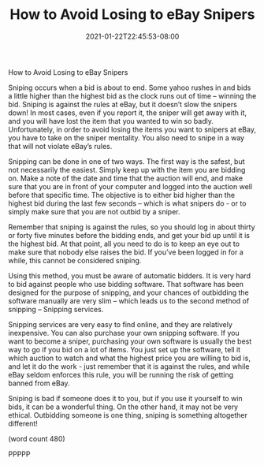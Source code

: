 ﻿---
title: "How to Avoid Losing to eBay Snipers"
date: 2021-01-22T22:45:53-08:00
description: "eBay Tips for Web Success"
featured_image: "/images/eBay.jpg"
tags: ["eBay"]
---

How to Avoid Losing to eBay Snipers

Sniping occurs when a bid is about to end. Some 
yahoo rushes in and bids a little higher than the 
highest bid as the clock runs out of time – winning 
the bid. Sniping is against the rules at eBay, but it 
doesn’t slow the snipers down! In most cases, even 
if you report it, the sniper will get away with it, and 
you will have lost the item that you wanted to win 
so badly. Unfortunately, in order to avoid losing the 
items you want to snipers at eBay, you have to 
take on the sniper mentality. You also need to 
snipe in a way that will not violate eBay’s rules. 

Snipping can be done in one of two ways. The first 
way is the safest, but not necessarily the easiest. 
Simply keep up with the item you are bidding on. 
Make a note of the date and time that the auction 
will end, and make sure that you are in front of your 
computer and logged into the auction well before that 
specific time. The objective is to either bid higher than 
the highest bid during the last few seconds – which is 
what snipers do - or to simply make sure that you are 
not outbid by a sniper. 

Remember that sniping is against the rules, so you 
should log in about thirty or forty five minutes before 
the bidding ends, and get your bid up until it is the 
highest bid. At that point, all you need to do is to 
keep an eye out to make sure that nobody else 
raises the bid. If you’ve been logged in for a while, 
this cannot be considered sniping.

Using this method, you must be aware of automatic 
bidders. It is very hard to bid against people who use 
bidding software. That software has been designed for 
the purpose of snipping, and your chances of 
outbidding the software manually are very slim – 
which leads us to the second method of snipping
 – Snipping services.

Snipping services are very easy to find online, and 
they are relatively inexpensive. You can also 
purchase your own snipping software. If you want to 
become a sniper, purchasing your own software is 
usually the best way to go if you bid on a lot of items. 
You just set up the software, tell it which auction to 
watch and what the highest price you are willing to 
bid is, and let it do the work - just remember that it 
is against the rules, and while eBay seldom enforces 
this rule, you will be running the risk of getting 
banned from eBay.

Sniping is bad if someone does it to you, but if you 
use it yourself to win bids, it can be a wonderful thing. 
On the other hand, it may not be very ethical. 
Outbidding someone is one thing, sniping is 
something altogether different!

(word count 480)

PPPPP

